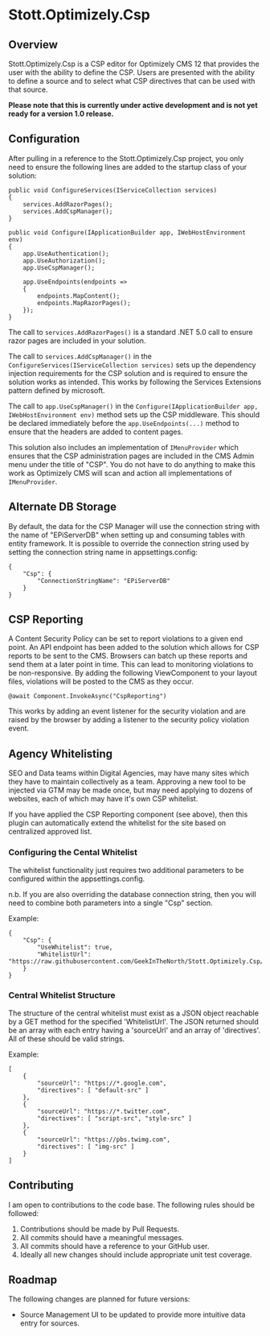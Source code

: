 # Stott.Optimizely.Csp

## Overview

Stott.Optimizely.Csp is a CSP editor for Optimizely CMS 12 that provides the user with the ability to define the CSP.  Users are presented with the ability to define a source and to select what CSP directives that can be used with that source.

**Please note that this is currently under active development and is not yet ready for a version 1.0 release.**

## Configuration

After pulling in a reference to the Stott.Optimizely.Csp project, you only need to ensure the following lines are added to the startup class of your solution:

```
public void ConfigureServices(IServiceCollection services)
{
    services.AddRazorPages();
    services.AddCspManager();
}

public void Configure(IApplicationBuilder app, IWebHostEnvironment env)
{
    app.UseAuthentication();
    app.UseAuthorization();
    app.UseCspManager();

    app.UseEndpoints(endpoints =>
    {
        endpoints.MapContent();
        endpoints.MapRazorPages();
    });
}
```

The call to ```services.AddRazorPages()``` is a standard .NET 5.0 call to ensure razor pages are included in your solution.

The call to ```services.AddCspManager()``` in the ```ConfigureServices(IServiceCollection services)``` sets up the dependency injection requirements for the CSP solution and is required to ensure the solution works as intended.  This works by following the Services Extensions pattern defined by microsoft.

The call to ```app.UseCspManager()``` in the ```Configure(IApplicationBuilder app, IWebHostEnvironment env)``` method sets up the CSP middleware.  This should be declared immediately before the ```app.UseEndpoints(...)``` method to ensure that the headers are added to content pages.

This solution also includes an implementation of ```IMenuProvider``` which ensures that the CSP administration pages are included in the CMS Admin menu under the title of "CSP".  You do not have to do anything to make this work as Optimizely CMS will scan and action all implementations of ```IMenuProvider```.

## Alternate DB Storage

By default, the data for the CSP Manager will use the connection string with the name of "EPiServerDB" when setting up and consuming tables with entity framework.  It is possible to override the connection string used by setting the connection string name in appsettings.config:

```
{
    "Csp": {
        "ConnectionStringName": "EPiServerDB"
    }
}
```

## CSP Reporting

A Content Security Policy can be set to report violations to a given end point.  An API endpoint has been added to the solution which allows for CSP reports to be sent to the CMS.  Browsers can batch up these reports and send them at a later point in time.  This can lead to monitoring violations to be non-responsive.  By adding the following ViewComponent to your layout files, violations will be posted to the CMS as they occur.

```
@await Component.InvokeAsync("CspReporting")
```

This works by adding an event listener for the security violation and are raised by the browser by adding a listener to the security policy violation event.

## Agency Whitelisting

SEO and Data teams within Digital Agencies, may have many sites which they have to maintain collectively as a team.  Approving a new tool to be injected via GTM may be made once, but may need applying to dozens of websites, each of which may have it's own CSP whitelist.

If you have applied the CSP Reporting component (see above), then this plugin can automatically extend the whitelist for the site based on centralized approved list.

### Configuring the Cental Whitelist

The whitelist functionality just requires two additional parameters to be configured within the appsettings.config.

n.b. If you are also overriding the database connection string, then you will need to combine both parameters into a single "Csp" section.

Example:
```
{
    "Csp": {
        "UseWhitelist": true,
        "WhitelistUrl": "https://raw.githubusercontent.com/GeekInTheNorth/Stott.Optimizely.Csp/main/Example%20Documents/whitelistentries.json"
    }
}
```

### Central Whitelist Structure

The structure of the central whitelist must exist as a JSON object reachable by a GET method for the specified 'WhitelistUrl'.  The JSON returned should be an array with each entry having a 'sourceUrl' and an array of 'directives'. All of these should be valid strings.

Example:
```
[
	{
		"sourceUrl": "https://*.google.com",
		"directives": [ "default-src" ]
	},
	{
		"sourceUrl": "https://*.twitter.com",
		"directives": [ "script-src", "style-src" ]
	},
	{
		"sourceUrl": "https://pbs.twimg.com",
		"directives": [ "img-src" ]
	}
]
```

## Contributing

I am open to contributions to the code base.  The following rules should be followed:

1. Contributions should be made by Pull Requests.
2. All commits should have a meaningful messages.
3. All commits should have a reference to your GitHub user.
4. Ideally all new changes should include appropriate unit test coverage.

## Roadmap

The following changes are planned for future versions:
- Source Management UI to be updated to provide more intuitive data entry for sources.
